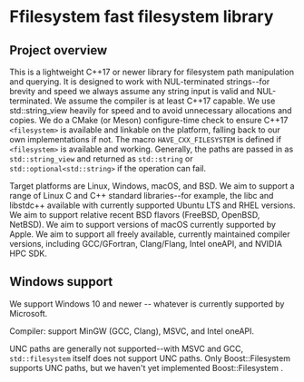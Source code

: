 # Ffilesystem fast filesystem library

## Project overview

This is a lightweight C++17 or newer library for filesystem path manipulation and querying.
It is designed to work with NUL-terminated strings--for brevity and speed we always assume any string input is valid and NUL-terminated.
We assume the compiler is at least C++17 capable.
We use std::string_view heavily for speed and to avoid unnecessary allocations and copies.
We do a CMake (or Meson) configure-time check to ensure C++17 `<filesystem>` is available and linkable on the platform, falling back to our own implementations if not. The macro `HAVE_CXX_FILESYSTEM` is defined if `<filesystem>` is available and working.
Generally, the paths are passed in as `std::string_view` and returned as `std::string` or `std::optional<std::string>` if the operation can fail.

Target platforms are Linux, Windows, macOS, and BSD.
We aim to support a range of Linux C and C++ standard libraries--for example, the libc and libstdc++ available with currently supported Ubuntu LTS and RHEL versions.
We aim to support relative recent BSD flavors (FreeBSD, OpenBSD, NetBSD).
We aim to support versions of macOS currently supported by Apple.
We aim to support all freely available, currently maintained compiler versions, including GCC/GFortran, Clang/Flang, Intel oneAPI, and NVIDIA HPC SDK.

## Windows support

We support Windows 10 and newer -- whatever is currently supported by Microsoft.

Compiler: support MinGW (GCC, Clang), MSVC, and Intel oneAPI.

UNC paths are generally not supported--with MSVC and GCC, `std::filesystem` itself does not support UNC paths.
Only Boost::Filesystem supports UNC paths, but we haven't yet implemented Boost::Filesystem .
